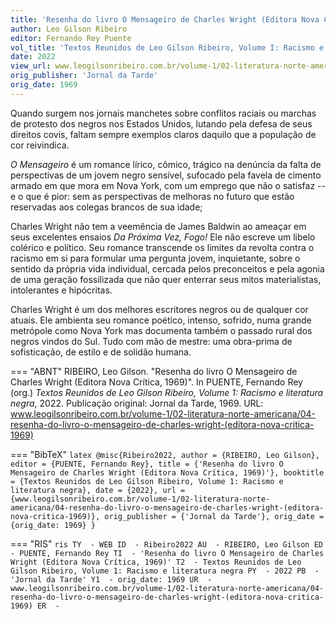 ```yaml
---
title: 'Resenha do livro O Mensageiro de Charles Wright (Editora Nova Crítica, 1969)'
author: Leo Gilson Ribeiro
editor: Fernando Rey Puente
vol_title: 'Textos Reunidos de Leo Gilson Ribeiro, Volume I: Racismo e literatura negra'
date: 2022
view_url: www.leogilsonribeiro.com.br/volume-1/02-literatura-norte-americana/04-resenha-do-livro-o-mensageiro-de-charles-wright-(editora-nova-critica-1969)
orig_publisher: 'Jornal da Tarde'
orig_date: 1969
---
```


Quando surgem nos jornais manchetes sobre conflitos raciais ou marchas de protesto dos negros nos Estados Unidos, lutando pela defesa de seus direitos covis, faltam sempre exemplos claros daquilo que a população de cor reivindica.

*O Mensageiro* é um romance lírico, cômico, trágico na denúncia da falta de perspectivas de um jovem negro sensível, sufocado pela favela de cimento armado em que mora em Nova York, com um emprego que não o satisfaz -- e o que é pior: sem as perspectivas de melhoras no futuro que estão reservadas aos colegas brancos de sua idade;

Charles Wright não tem a veemência de James Baldwin ao ameaçar em seus excelentes ensaios *Da Próxima Vez, Fogo!* Ele não escreve um libelo colérico e político. Seu romance transcende os limites da revolta contra o racismo em si para formular uma pergunta jovem, inquietante, sobre o sentido da própria vida individual, cercada pelos preconceitos e pela agonia de uma geração fossilizada que não quer enterrar seus mitos materialistas, intolerantes e hipócritas.

Charles Wright é um dos melhores escritores negros ou de qualquer cor atuais. Ele ambienta seu romance poético, intenso, sofrido, numa grande metrópole como Nova York mas documenta também o passado rural dos negros vindos do Sul. Tudo com mão de mestre: uma obra-prima de sofisticação, de estilo e de solidão humana.


=== "ABNT"
    RIBEIRO, Leo Gilson. "Resenha do livro O Mensageiro de Charles Wright (Editora Nova Crítica, 1969)". In PUENTE, Fernando Rey (org.) <em>Textos Reunidos de Leo Gilson Ribeiro, Volume 1: Racismo e literatura negra</em>, 2022. Publicação original: Jornal da Tarde, 1969. URL: <a href="yml_view_url">www.leogilsonribeiro.com.br/volume-1/02-literatura-norte-americana/04-resenha-do-livro-o-mensageiro-de-charles-wright-(editora-nova-critica-1969)</a>

=== "BibTeX"
    ```latex
    @misc{Ribeiro2022,
    author = {RIBEIRO, Leo Gilson},
    editor = {PUENTE, Fernando Rey},
    title = {'Resenha do livro O Mensageiro de Charles Wright (Editora Nova Crítica, 1969)'},
    booktitle = {Textos Reunidos de Leo Gilson Ribeiro, Volume 1: Racismo e literatura negra},
    date = {2022},
    url = {www.leogilsonribeiro.com.br/volume-1/02-literatura-norte-americana/04-resenha-do-livro-o-mensageiro-de-charles-wright-(editora-nova-critica-1969)},
    orig_publisher = {'Jornal da Tarde'},
    orig_date = {orig_date: 1969}
    }
    ```

=== "RIS"
    ```ris
    TY  - WEB
    ID  - Ribeiro2022
    AU  - RIBEIRO, Leo Gilson
    ED  - PUENTE, Fernando Rey
    TI  - 'Resenha do livro O Mensageiro de Charles Wright (Editora Nova Crítica, 1969)'
    T2  - Textos Reunidos de Leo Gilson Ribeiro, Volume 1: Racismo e literatura negra
    PY  - 2022
    PB  - 'Jornal da Tarde'
    Y1  - orig_date: 1969
    UR  - www.leogilsonribeiro.com.br/volume-1/02-literatura-norte-americana/04-resenha-do-livro-o-mensageiro-de-charles-wright-(editora-nova-critica-1969)
    ER  - 
    ```
